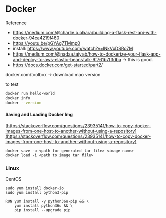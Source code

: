 # Docker 

Reference 

- https://medium.com/@charlie.b.ohara/building-a-flask-rest-api-with-docker-94ca4219f460
- https://youtu.be/pGYAg7TMmp0
- install: https://www.youtube.com/watch?v=lNkVxDSRo7M
- https://medium.com/@nadaa.taiyab/how-to-dockerize-your-flask-app-and-deploy-to-aws-elastic-beanstalk-9f761b7f3dba -> this is good. 
- https://docs.docker.com/get-started/part2/

docker.com/toolbox -> download mac version 

to test

```sh 
docker run hello-world 
docker info 
docker --version
```

#### Saving and Loading Docker Img

[https://stackoverflow.com/questions/23935141/how-to-copy-docker-images-from-one-host-to-another-without-using-a-repository](https://stackoverflow.com/questions/23935141/how-to-copy-docker-images-from-one-host-to-another-without-using-a-repository)

```
docker save -o <path for generated tar file> <image name>
docker load -i <path to image tar file>
```


### Linux 

CentOS 

```
sudo yum install docker-io
sudo yum install python3-pip
```

```
RUN yum install -y python36u-pip && \
	yum install python36u && \
    pip install --upgrade pip
```